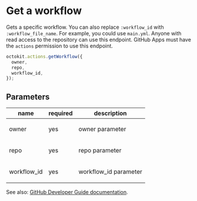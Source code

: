 # Get a workflow

Gets a specific workflow. You can also replace `:workflow_id` with `:workflow_file_name`. For example, you could use `main.yml`. Anyone with read access to the repository can use this endpoint. GitHub Apps must have the `actions` permission to use this endpoint.

```js
octokit.actions.getWorkflow({
  owner,
  repo,
  workflow_id,
});
```

## Parameters

<table>
  <thead>
    <tr>
      <th>name</th>
      <th>required</th>
      <th>description</th>
    </tr>
  </thead>
  <tbody>
    <tr><td>owner</td><td>yes</td><td>

owner parameter

</td></tr>
<tr><td>repo</td><td>yes</td><td>

repo parameter

</td></tr>
<tr><td>workflow_id</td><td>yes</td><td>

workflow_id parameter

</td></tr>
  </tbody>
</table>

See also: [GitHub Developer Guide documentation](endpoint.documentationUrl).

